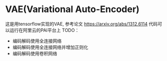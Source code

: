 # VAE(Variational Auto-Encoder)
这是用tensorflow实现的VAE, 参考论文 https://arxiv.org/abs/1312.6114
代码可以运行在阿里云的PAI平台上
TODO：
- 编码解码使用全连接网络
- 编码解码使用全连接网络并增加正则化
- 编码解码使用卷积网络


